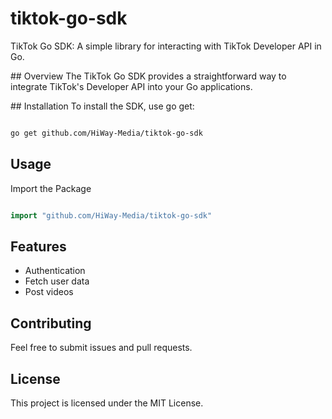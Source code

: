 # tiktok-go-sdk

TikTok Go SDK: A simple library for interacting with TikTok Developer API in Go. 


## Overview
The TikTok Go SDK provides a straightforward way to integrate TikTok's Developer API into your Go applications.

## Installation
To install the SDK, use go get:

```sh

go get github.com/HiWay-Media/tiktok-go-sdk
```

## Usage
Import the Package
```go

import "github.com/HiWay-Media/tiktok-go-sdk"
```

## Features
- Authentication
- Fetch user data
- Post videos

## Contributing
Feel free to submit issues and pull requests.

## License
This project is licensed under the MIT License.